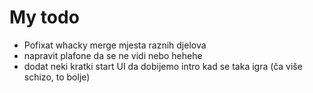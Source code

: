 # My todo
- Pofixat whacky merge mjesta raznih djelova
- napravit plafone da se ne vidi nebo hehehe
- dodat neki kratki start UI da dobijemo intro kad se taka igra (ča više schizo, to bolje) 
